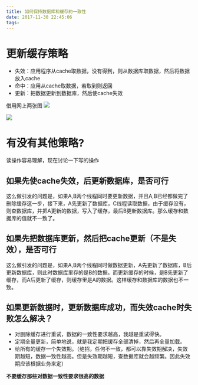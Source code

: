 ```yaml
---
title: 如何保持数据库和缓存的一致性
date: 2017-11-30 22:45:06
tags:
---
```

# 更新缓存策略

- 失效：应用程序从cache取数据，没有得到，则从数据库取数据，然后将数据放入cache 
- 命中：应用从cache取数据，若取到则返回 
- 更新：把数据更新到数据库，然后使cache失效

借用网上两张图 
![](http://img.blog.csdn.net/20170726111231331?watermark/2/text/aHR0cDovL2Jsb2cuY3Nkbi5uZXQvc2luYXRfMTY3MTI2NzE=/font/5a6L5L2T/fontsize/400/fill/I0JBQkFCMA==/dissolve/70/gravity/SouthEast)

![](http://img.blog.csdn.net/20170726111304065?watermark/2/text/aHR0cDovL2Jsb2cuY3Nkbi5uZXQvc2luYXRfMTY3MTI2NzE=/font/5a6L5L2T/fontsize/400/fill/I0JBQkFCMA==/dissolve/70/gravity/SouthEast)

# 有没有其他策略?

读操作容易理解，现在讨论一下写的操作

## 如果先使cache失效，后更新数据库，是否可行

这么做引发的问题是，如果A,B两个线程同时要更新数据，并且A,B已经都做完了删除缓存这一步，接下来，A先更新了数据库，C线程读取数据，由于缓存没有，则查数据库，并把A更新的数据，写入了缓存，最后B更新数据库。那么缓存和数据库的值就不一致了。

## 如果先把数据库更新，然后把cache更新（不是失效），是否可行

这么做引发的问题是，如果A,B两个线程同时做数据更新，A先更新了数据库，B后更新数据库，则此时数据库里存的是B的数据。而更新缓存的时候，是B先更新了缓存，而A后更新了缓存，则缓存里是A的数据。这样缓存和数据库的数据也不一致。

## 如果更新数据时，更新数据库成功，而失效cache时失败怎么解决？

- 对删除缓存进行重试，数据的一致性要求越高，我越是重试得快。 
- 定期全量更新，简单地说，就是我定期把缓存全部清掉，然后再全量加载。 
- 给所有的缓存一个失效期。（绝招，任何不一致，都可以靠失效期解决，失效期越短，数据一致性越高。但是失效期越短，查数据库就会越频繁。因此失效期应该根据业务来定）

**不要缓存那些对数据一致性要求很高的数据**
